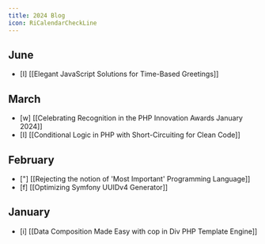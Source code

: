 ```yaml
---
title: 2024 Blog
icon: RiCalendarCheckLine
---
```

## June
- [I] [[Elegant JavaScript Solutions for Time-Based Greetings]]
## March
- [w] [[Celebrating Recognition in the PHP Innovation Awards January 2024]]
- [I] [[Conditional Logic in PHP with Short-Circuiting for Clean Code]]
## February
- ["] [[Rejecting the notion of 'Most Important' Programming Language]]
- [f] [[Optimizing Symfony UUIDv4 Generator]]
## January
- [i] [[Data Composition Made Easy with cop in Div PHP Template Engine]]